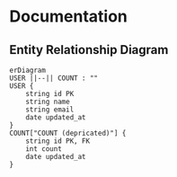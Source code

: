 # Documentation

## Entity Relationship Diagram

```mermaid
erDiagram
USER ||--|| COUNT : ""
USER {
    string id PK
    string name
    string email
    date updated_at
}
COUNT["COUNT (depricated)"] {
    string id PK, FK
    int count
    date updated_at
}
```
